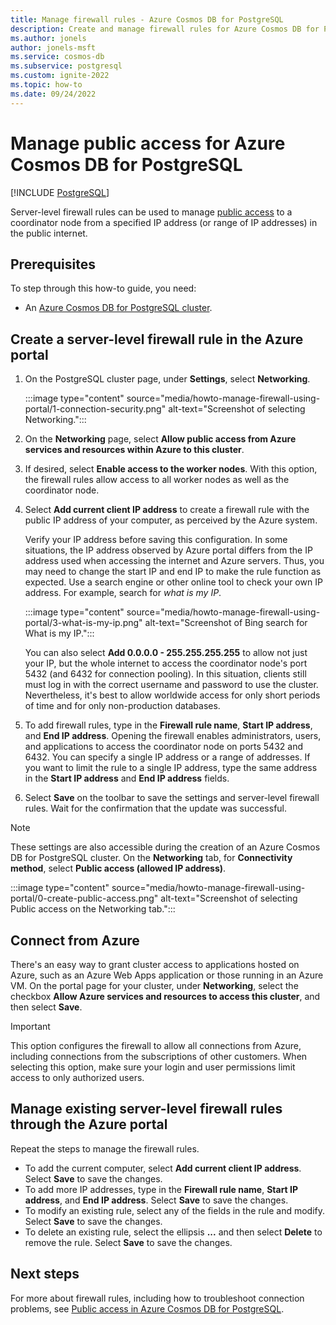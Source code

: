 ```yaml
---
title: Manage firewall rules - Azure Cosmos DB for PostgreSQL
description: Create and manage firewall rules for Azure Cosmos DB for PostgreSQL using the Azure portal.
ms.author: jonels
author: jonels-msft
ms.service: cosmos-db
ms.subservice: postgresql
ms.custom: ignite-2022
ms.topic: how-to
ms.date: 09/24/2022
---
```

# Manage public access for Azure Cosmos DB for PostgreSQL

[!INCLUDE [PostgreSQL](../includes/appliesto-postgresql.md)]

Server-level firewall rules can be used to manage [public
access](concepts-firewall-rules.md) to a
coordinator node from a specified IP address (or range of IP addresses) in the
public internet.

## Prerequisites
To step through this how-to guide, you need:
- An [Azure Cosmos DB for PostgreSQL cluster](quickstart-create-portal.md).

## Create a server-level firewall rule in the Azure portal

1. On the PostgreSQL cluster page, under **Settings**, select **Networking**.

   :::image type="content" source="media/howto-manage-firewall-using-portal/1-connection-security.png" alt-text="Screenshot of selecting Networking.":::

1. On the **Networking** page, select **Allow public access from Azure services and resources within Azure to this cluster**.

1. If desired, select **Enable access to the worker nodes**. With this option, the firewall rules allow access to all worker nodes as well as the coordinator node.

1. Select **Add current client IP address** to create a firewall rule with the public IP address of your computer, as perceived by the Azure system.

   Verify your IP address before saving this configuration. In some situations, the IP address observed by Azure portal differs from the IP address used when accessing the internet and Azure servers. Thus, you may need to change the start IP and end IP to make the rule function as expected. Use a search engine or other online tool to check your own IP address. For example, search for *what is my IP*.

   :::image type="content" source="media/howto-manage-firewall-using-portal/3-what-is-my-ip.png" alt-text="Screenshot of Bing search for What is my IP.":::

   You can also select **Add 0.0.0.0 - 255.255.255.255** to allow not just your IP, but the whole internet to access the coordinator node's port 5432 (and 6432 for connection pooling). In this situation, clients still must log in with the correct username and password to use the cluster. Nevertheless, it's best to allow worldwide access for only short periods of time and for only non-production databases.

1. To add firewall rules, type in the **Firewall rule name**, **Start IP address**, and **End IP address**. Opening the firewall enables administrators, users, and applications to access the coordinator node on ports 5432 and 6432. You can specify a single IP address or a range of addresses. If you want to limit the rule to a single IP address, type the same address in the **Start IP address** and **End IP address** fields.

1. Select **Save** on the toolbar to save the settings and server-level firewall rules. Wait for the confirmation that the update was successful.

> [!NOTE]
> These settings are also accessible during the creation of an Azure Cosmos DB for PostgreSQL cluster. On the **Networking** tab, for **Connectivity method**, select **Public access (allowed IP address)**.
>
> :::image type="content" source="media/howto-manage-firewall-using-portal/0-create-public-access.png" alt-text="Screenshot of selecting Public access on the Networking tab.":::

## Connect from Azure

There's an easy way to grant cluster access to applications hosted on Azure, such as an Azure Web Apps application or those running in an Azure VM. On the portal page for your cluster, under **Networking**, select the checkbox **Allow Azure services and resources to access this cluster**, and then select **Save**.

> [!IMPORTANT]
> This option configures the firewall to allow all connections from Azure, including connections from the subscriptions of other customers. When selecting this option, make sure your login and user permissions limit access to only authorized users.

## Manage existing server-level firewall rules through the Azure portal
Repeat the steps to manage the firewall rules.
* To add the current computer, select **Add current client IP address**. Select **Save** to save the changes.
* To add more IP addresses, type in the **Firewall rule name**, **Start IP address**, and **End IP address**. Select **Save** to save the changes.
* To modify an existing rule, select any of the fields in the rule and modify. Select **Save** to save the changes.
* To delete an existing rule, select the ellipsis **...** and then select **Delete** to remove the rule. Select **Save** to save the changes.

## Next steps

For more about firewall rules, including how to troubleshoot connection problems, see [Public access in Azure Cosmos DB for PostgreSQL](concepts-firewall-rules.md).

